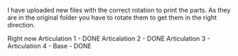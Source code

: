 I have uploaded new files with the correct rotation to print the parts. As they are in the original folder you have to rotate them to get them in the right direction.

Right now 
Articulation 1 - DONE
Articalation 2 - DONE
Articulation 3 - 
Articulation 4 -
Base - DONE

